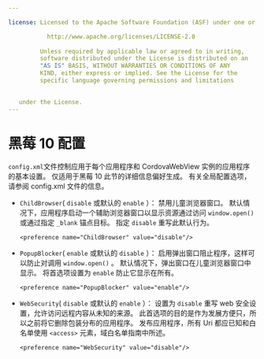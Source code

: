 ```yaml
---

license: Licensed to the Apache Software Foundation (ASF) under one or more contributor license agreements. See the NOTICE file distributed with this work for additional information regarding copyright ownership. The ASF licenses this file to you under the Apache License, Version 2.0 (the "License"); you may not use this file except in compliance with the License. You may obtain a copy of the License at

           http://www.apache.org/licenses/LICENSE-2.0
    
         Unless required by applicable law or agreed to in writing,
         software distributed under the License is distributed on an
         "AS IS" BASIS, WITHOUT WARRANTIES OR CONDITIONS OF ANY
         KIND, either express or implied. See the License for the
         specific language governing permissions and limitations
    

   under the License.
---
```


# 黑莓 10 配置

`config.xml`文件控制应用于每个应用程序和 CordovaWebView 实例的应用程序的基本设置。 仅适用于黑莓 10 此节的详细信息偏好生成。 有关全局配置选项，请参阅 config.xml 文件的信息。

*   `ChildBrowser`( `disable` 或默认的 `enable` ）： 禁用儿童浏览器窗口。 默认情况下，应用程序启动一个辅助浏览器窗口以显示资源通过访问 `window.open()` 或通过指定 `_blank` 锚点目标。 指定 `disable` 重写此默认行为。
    
        <preference name="ChildBrowser" value="disable"/>
        

*   `PopupBlocker`( `enable` 或默认的 `disable` ）： 启用弹出窗口阻止程序，这样可以防止对调用 `window.open()` 。 默认情况下，弹出窗口在儿童浏览器窗口中显示。 将首选项设置为 `enable` 防止它显示在所有。
    
        <preference name="PopupBlocker" value="enable"/>
        

*   `WebSecurity`( `disable` 或默认的 `enable` ）： 设置为 `disable` 重写 web 安全设置，允许访问远程内容从未知的来源。 此首选项的目的是作为发展方便只，所以之前将它删除包装分布的应用程序。 发布应用程序，所有 Uri 都应已知和白名单使用 `<access>` 元素，域白名单指南中所述。
    
        <preference name="WebSecurity" value="disable"/>